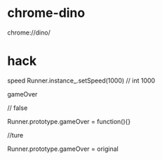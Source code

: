 # chrome-dino
chrome://dino/

# hack
speed 
Runner.instance_.setSpeed(1000)
// int 1000

gameOver

// false

Runner.prototype.gameOver = function(){}

//ture

Runner.prototype.gameOver = original
